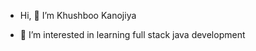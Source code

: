 -  Hi, 👋  I’m Khushboo Kanojiya

- 👀 I’m interested in learning full stack java development


<!---
khushbook21/khushbook21 is a ✨ special ✨ repository because its `README.md` (this file) appears on your GitHub profile.
You can click the Preview link to take a look at your changes.
--->
